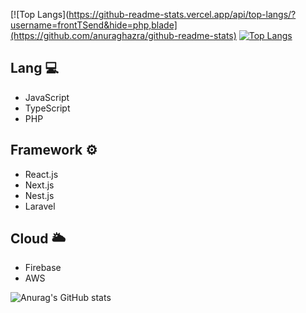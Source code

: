 [![Top Langs](https://github-readme-stats.vercel.app/api/top-langs/?username=frontTSend&hide=php,blade](https://github.com/anuraghazra/github-readme-stats)
[![Top Langs](https://github-readme-stats.vercel.app/api/top-langs/?username=anuraghazra&hide=javascript,html)](https://github.com/anuraghazra/github-readme-stats)


## Lang 💻
- JavaScript  
- TypeScript  
- PHP  

## Framework ⚙
- React.js  
- Next.js  
- Nest.js  
- Laravel

## Cloud 🌥
- Firebase  
- AWS

![Anurag's GitHub stats](https://github-readme-stats.vercel.app/api?username=frontTSend&show_icons=true&theme=radical)
